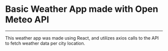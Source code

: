 # Basic Weather App made with Open Meteo API
---
This weather app was made using React, and utilizes axios calls to the API to fetch weather data per city location.
